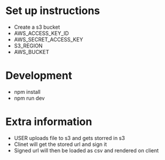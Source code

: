 # Set up instructions
- Create a s3 bucket
- AWS_ACCESS_KEY_ID
- AWS_SECRET_ACCESS_KEY
- S3_REGION
- AWS_BUCKET

# Development
- npm install 
- npm run dev

# Extra information
- USER uploads file to s3 and gets storred in s3
- Clinet will get the stored url and sign it
- Signed url will then be loaded as csv and rendered on client


